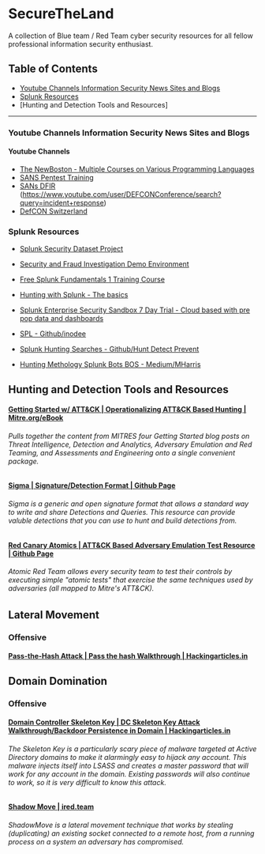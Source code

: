 # SecureTheLand

A collection of Blue team / Red Team cyber security resources for all fellow professional information security enthusiast.



## Table of Contents
* [Youtube Channels Information Security News Sites and Blogs](#youtube-channels-information-security-news-sites-and-blogs)
* [Splunk Resources](#splunk-resources)
* [Hunting and Detection Tools and Resources]
---
### Youtube Channels Information Security News Sites and Blogs
#### Youtube Channels
* [The NewBoston - Multiple Courses on Various Programming Languages](https://www.youtube.com/user/thenewboston)
* [SANS Pentest Training](https://www.youtube.com/SANSPenTestTraining)
* [SANs DFIR](https://www.youtube.com/channel/UCwSo89W3KgPrid41vskBDYA)
(https://www.youtube.com/user/DEFCONConference/search?query=incident+response)
* [DefCON Switzerland](https://www.youtube.com/user/defconswitzerland)
### Splunk Resources
* [Splunk Security Dataset Project](http://live.splunk.com/splunk-security-dataset-project)

* [Security and Fraud Investigation Demo Environment](https://www.splunk.com/en_us/solutions/solution-areas/security-and-fraud/security-investigation/getting-started.html)
* [Free Splunk Fundamentals 1 Training Course](https://www.splunk.com/en_us/training/free-courses/splunk-fundamentals-1.html)
* [Hunting with Splunk - The basics](https://www.splunk.com/blog/2017/07/06/hunting-with-splunk-the-basics.html)
* [Splunk Enterprise Security Sandbox 7 Day Trial - Cloud based with pre pop data and dashboards](https://www.splunk.com/page/sign_up/es_sandbox?redirecturl=%2Fgetsplunk%2Fes_sandbox)
* [SPL - Github/inodee](https://github.com/inodee/threathunting-spl/tree/master/hunt-queries)
* [Splunk Hunting Searches - Github/Hunt Detect Prevent ](https://github.com/MHaggis/hunt-detect-prevent/blob/master/Splunk/saved_searches)
* [Hunting Methology Splunk Bots BOS - Medium/MHarris](https://medium.com/@haggis_m/hunting-methodology-splunk-bots-boss-of-the-soc-part-1-bcf019386617)
## Hunting and Detection Tools and Resources
#### [Getting Started w/ ATT&CK | Operationalizing ATT&CK Based Hunting | Mitre.org/eBook](https://www.mitre.org/sites/default/files/publications/mitre-getting-started-with-attack-october-2019.pdf)
###### Pulls together the content from MITRES four Getting Started blog posts on Threat Intelligence, Detection and Analytics, Adversary Emulation and Red Teaming, and Assessments and Engineering onto a single convenient package.

#### [Sigma | Signature/Detection Format | Github Page](https://github.com/Neo23x0/sigma)
###### Sigma is a generic and open signature format that allows a standard way to write and share Detections and Queries. This resource can provide valuble detections that you can use to hunt and build detections from.
#### [Red Canary Atomics | ATT&CK Based Adversary Emulation Test Resource | Github Page](https://github.com/redcanaryco/atomic-red-team)
###### Atomic Red Team allows every security team to test their controls by executing simple "atomic tests" that exercise the same techniques used by adversaries (all mapped to Mitre's ATT&CK).


## Lateral Movement
### Offensive
#### [Pass-the-Hash Attack | Pass the hash Walkthrough | Hackingarticles.in](https://www.hackingarticles.in/lateral-movement-pass-the-hash-attack/)

## Domain Domination
### Offensive
#### [Domain Controller Skeleton Key | DC Skeleton Key Attack Walkthrough/Backdoor Persistence in Domain | Hackingarticles.in](https://www.hackingarticles.in/domain-controller-backdoor-skeleton-key/)
###### The Skeleton Key is a particularly scary piece of malware targeted at Active Directory domains to make it alarmingly easy to hijack any account. This malware injects itself into LSASS and creates a master password that will work for any account in the domain. Existing passwords will also continue to work, so it is very difficult to know this attack.
#### [Shadow Move | ired.team](https://www.ired.team/offensive-security/lateral-movement/shadowmove-lateral-movement-by-stealing-duplicating-existing-connected-sockets)
###### ShadowMove is a lateral movement technique that works by stealing (duplicating) an existing socket connected to a remote host, from a running process on a system an adversary has compromised.

